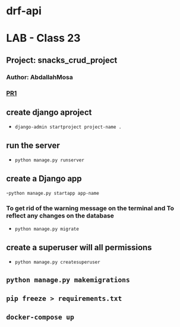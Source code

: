# drf-api
# LAB - Class 23
## Project: snacks_crud_project
### Author: AbdallahMosa

### [PR1](https://github.com/AbdallahMosa/DjangoX/pull/1)

##  create django aproject
- ```django-admin startproject project-name . ```
## run the server
- ```python manage.py runserver```
## create a Django app
-```python manage.py startapp app-name```
### To get rid of the warning message on the terminal and To reflect any changes on the database
- `python manage.py migrate`
## create a superuser will all permissions
- `python manage.py createsuperuser`


## `python manage.py makemigrations`
## ` pip freeze > requirements.txt ` 
## ` docker-compose up ` 
